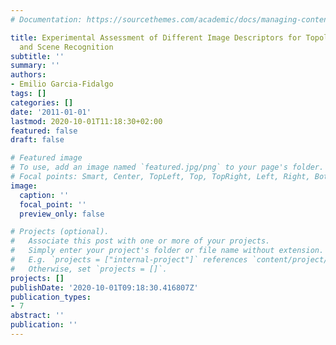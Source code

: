 ```yaml
---
# Documentation: https://sourcethemes.com/academic/docs/managing-content/

title: Experimental Assessment of Different Image Descriptors for Topological Map-Building
  and Scene Recognition
subtitle: ''
summary: ''
authors:
- Emilio Garcia-Fidalgo
tags: []
categories: []
date: '2011-01-01'
lastmod: 2020-10-01T11:18:30+02:00
featured: false
draft: false

# Featured image
# To use, add an image named `featured.jpg/png` to your page's folder.
# Focal points: Smart, Center, TopLeft, Top, TopRight, Left, Right, BottomLeft, Bottom, BottomRight.
image:
  caption: ''
  focal_point: ''
  preview_only: false

# Projects (optional).
#   Associate this post with one or more of your projects.
#   Simply enter your project's folder or file name without extension.
#   E.g. `projects = ["internal-project"]` references `content/project/deep-learning/index.md`.
#   Otherwise, set `projects = []`.
projects: []
publishDate: '2020-10-01T09:18:30.416807Z'
publication_types:
- 7
abstract: ''
publication: ''
---
```

